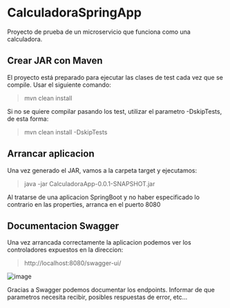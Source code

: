 # CalculadoraSpringApp
Proyecto de prueba de un microservicio que funciona como una calculadora.

## Crear JAR con Maven
El proyecto está preparado para ejecutar las clases de test cada vez que se compile. Usar el siguiente comando:

>mvn clean install

Si no se quiere compilar pasando los test, utilizar el parametro -DskipTests, de esta forma:

>mvn clean install -DskipTests

## Arrancar aplicacion
Una vez generado el JAR, vamos a la carpeta target y ejecutamos:

>java -jar CalculadoraApp-0.0.1-SNAPSHOT.jar

Al tratarse de una aplicacion SpringBoot y no haber especificado lo contrario en las properties, arranca en el puerto 8080

## Documentacion Swagger
Una vez arrancada correctamente la aplicacion podemos ver los controladores expuestos en la direccion:

>http://localhost:8080/swagger-ui/

![image](https://user-images.githubusercontent.com/61191456/155313228-588ad9d0-ad00-4ba9-9cf3-71f248f4e315.png)

Gracias a Swagger podemos documentar los endpoints. Informar de que parametros necesita recibir, posibles respuestas de error, etc...
